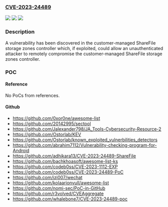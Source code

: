 ### [CVE-2023-24489](https://cve.mitre.org/cgi-bin/cvename.cgi?name=CVE-2023-24489)
![](https://img.shields.io/static/v1?label=Product&message=Citrix%20ShareFile%20Storage%20Zones%20Controller&color=blue)
![](https://img.shields.io/static/v1?label=Version&message=0%20&color=brightgreen)
![](https://img.shields.io/static/v1?label=Vulnerability&message=CWE-284&color=brightgreen)

### Description

A vulnerability has been discovered in the customer-managed ShareFile storage zones controller which, if exploited, could allow an unauthenticated attacker to remotely compromise the customer-managed ShareFile storage zones controller.

### POC

#### Reference
No PoCs from references.

#### Github
- https://github.com/0xor0ne/awesome-list
- https://github.com/20142995/sectool
- https://github.com/Jalexander798/JA_Tools-Cybersecurity-Resource-2
- https://github.com/Ostorlab/KEV
- https://github.com/Ostorlab/known_exploited_vulnerbilities_detectors
- https://github.com/abrahim7112/Vulnerability-checking-program-for-Android
- https://github.com/adhikara13/CVE-2023-24489-ShareFile
- https://github.com/bachkhoasoft/awesome-list-ks
- https://github.com/codeb0ss/CVE-2023-1112-EXP
- https://github.com/codeb0ss/CVE-2023-24489-PoC
- https://github.com/izj007/wechat
- https://github.com/kolaarionvull/awesome-list
- https://github.com/nomi-sec/PoC-in-GitHub
- https://github.com/r3volved/CVEAggregate
- https://github.com/whalebone7/CVE-2023-24489-poc

